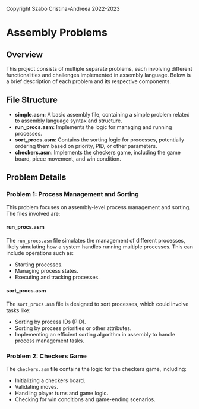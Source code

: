 Copyright Szabo Cristina-Andreea 2022-2023
# Assembly Problems

## Overview

This project consists of multiple separate problems, each involving different functionalities and challenges implemented in assembly language. Below is a brief description of each problem and its respective components.

## File Structure

- **simple.asm**: A basic assembly file, containing a simple problem related to assembly language syntax and structure.
- **run_procs.asm**: Implements the logic for managing and running processes.
- **sort_procs.asm**: Contains the sorting logic for processes, potentially ordering them based on priority, PID, or other parameters.
- **checkers.asm**: Implements the checkers game, including the game board, piece movement, and win condition.

## Problem Details

### Problem 1: Process Management and Sorting
This problem focuses on assembly-level process management and sorting. The files involved are:

#### run_procs.asm
The `run_procs.asm` file simulates the management of different processes, likely simulating how a system handles running multiple processes. This can include operations such as:

- Starting processes.
- Managing process states.
- Executing and tracking processes.

#### sort_procs.asm
The `sort_procs.asm` file is designed to sort processes, which could involve tasks like:

- Sorting by process IDs (PID).
- Sorting by process priorities or other attributes.
- Implementing an efficient sorting algorithm in assembly to handle process management tasks.

### Problem 2: Checkers Game
The `checkers.asm` file contains the logic for the checkers game, including:

- Initializing a checkers board.
- Validating moves.
- Handling player turns and game logic.
- Checking for win conditions and game-ending scenarios.

